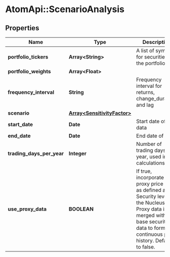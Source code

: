 # AtomApi::ScenarioAnalysis

## Properties
Name | Type | Description | Notes
------------ | ------------- | ------------- | -------------
**portfolio_tickers** | **Array&lt;String&gt;** | A list of symbols for securities in the portfolio | 
**portfolio_weights** | **Array&lt;Float&gt;** |  | 
**frequency_interval** | **String** | Frequency interval for returns, change_duration, and lag | 
**scenario** | [**Array&lt;SensitivityFactor&gt;**](SensitivityFactor.md) |  | 
**start_date** | **Date** | Start date of data | [optional] 
**end_date** | **Date** | End date of data | [optional] 
**trading_days_per_year** | **Integer** | Number of trading days per year, used in calculations | [optional] 
**use_proxy_data** | **BOOLEAN** | If true, incorporate proxy price data as defined at the Security level in the Nucleus API. Proxy data is merged with base security data to form a continuous price history. Defaults to false. | [optional] [default to false]


